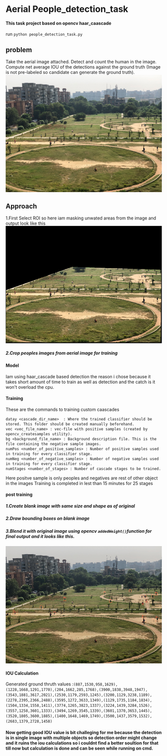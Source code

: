 # Aerial People_detection_task

#### This task project based on opencv haar_caascade
run `python people_detection_task.py`

## problem
Take the aerial image attached. Detect and count the human in the image.
Compute net average IOU of the detections against the ground truth (Image
is not pre-labeled so candidate can generate the ground truth).
![alt text](https://github.com/aswinr22/People_detection_task/blob/main/Task-2.jpg)

## Approach
 1.First Select ROI so here iam masking unwated areas from the image and output look like this
![alt text](https://github.com/aswinr22/People_detection_task/blob/main/cropped.png)


##### 2.Crop peoples images from aerial image for training

#### Model
Iam using haar_cascade based detection the reason i chose because it takes short amount of time to train as well as detection and the catch is it won't overload the cpu.

#### Training 
These are the commands to training custom caascades

```
datay <cascade_dir_name>  : Where the trained classifier should be stored. This folder should be created manually beforehand.
vec <vec_file_name> : vec-file with positive samples (created by opencv_createsamples utility).
bg <background_file_name> : Background description file. This is the file containing the negative sample images.
numPos <number_of_positive_samples> : Number of positive samples used in training for every classifier stage.
numNeg <number_of_negative_samples> : Number of negative samples used in training for every classifier stage.
numStages <number_of_stages> : Number of cascade stages to be trained.
```
Here positve sample is only peoples and negatives are rest of other object in the images
Training is completed in lest than 15 minutes for 25 stages

#### post training
##### 1.Create blank image with same size and shape as of original 
##### 2.Draw bounding boxes on blank image 
##### 3.Blend it with original image using opencv `addedWeight()`function for final output and it looks like this.
![alt text](https://github.com/aswinr22/People_detection_task/blob/main/detection.png)

#### IOU Calculation
Generated ground thruth values :`(887,1530,958,1629),(1228,1668,1291,1770),(204,1662,285,1768),(3900,1838,3948,1947),(3543,1881,3617,2021),(2530,1179,2593,1245),(3200,1129,3238,1189),(2278,2395,2366,2488),(3595,1272,3633,1349),(1129,1735,1184,1834),(1504,1334,1558,1411),(3774,1265,3823,1337),(3224,1439,3284,1526),(3557,1258,3601,1333),(3494,1269,3545,1339),(3601,1370,3653,1445),(3520,1805,3600,1885),(1400,1648,1469,1749),(3500,1437,3579,1532),(2683,1379,2728,1458)`

#### Now getting good IOU value is bit challeging for me because the detection is in single image with multiple objects so detection order might change and it ruins the iou calculations so i couldnt find a better soultion for that till now but calculation is done and can be seen while running on cmd. 
